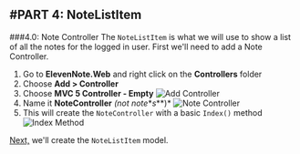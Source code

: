 #PART 4: NoteListItem
---
###4.0: Note Controller
The `NoteListItem` is what we will use to show a list of all the notes for the logged in user. First we'll need to add a Note Controller.
1. Go to **ElevenNote.Web** and right click on the **Controllers** folder
2. Choose **Add > Controller**
3. Choose **MVC 5 Controller - Empty**
![Add Controller](/assets/4.0-A.png)
4. Name it **NoteController** *(not note**_s_**)*
![Note Controller](/assets/4.0-B.png)
5. This will create the `NoteController` with a basic `Index()` method
![Index Method](/assets/4.0-C.png)

[Next,](4.1-NoteListItemModel.md) we'll create the `NoteListItem` model.
